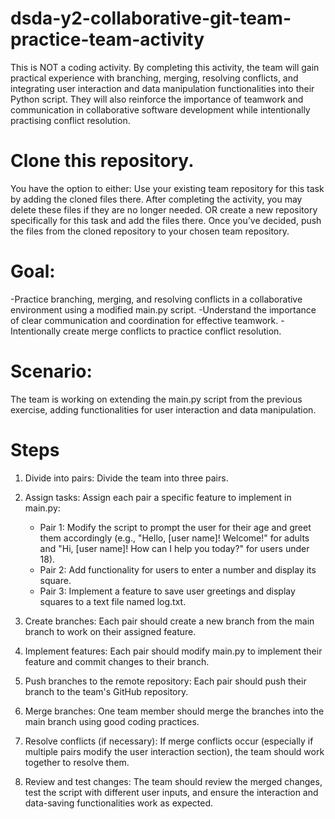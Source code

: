 # dsda-y2-collaborative-git-team-practice-team-activity
This is NOT a coding activity. By completing this activity, the team will gain practical experience with branching, merging, resolving conflicts, and integrating user interaction and data manipulation functionalities into their Python script. They will also reinforce the importance of teamwork and communication in collaborative software development while intentionally practising conflict resolution. 

# Clone this repository. 
You have the option to either:
Use your existing team repository for this task by adding the cloned files there. After completing the activity, you may delete these files if they are no longer needed.
OR create a new repository specifically for this task and add the files there.
Once you’ve decided, push the files from the cloned repository to your chosen team repository.

# Goal:

-Practice branching, merging, and resolving conflicts in a collaborative environment using a modified main.py script.
-Understand the importance of clear communication and coordination for effective teamwork.
-Intentionally create merge conflicts to practice conflict resolution.

# Scenario:
The team is working on extending the main.py script from the previous exercise, adding functionalities for user interaction and data manipulation.

# Steps
1) Divide into pairs: Divide the team into three pairs.
2) Assign tasks: Assign each pair a specific feature to implement in main.py:

    - Pair 1: Modify the script to prompt the user for their age and greet them accordingly (e.g., "Hello, [user name]! Welcome!" for adults and "Hi, [user name]! How can I help you today?" for users under 18).
    - Pair 2: Add functionality for users to enter a number and display its square.
    - Pair 3: Implement a feature to save user greetings and display squares to a text file named log.txt.

3) Create branches: Each pair should create a new branch from the main branch to work on their assigned feature.

4) Implement features: Each pair should modify main.py to implement their feature and commit changes to their branch.

5) Push branches to the remote repository: Each pair should push their branch to the team's GitHub repository.

6) Merge branches: One team member should merge the branches into the main branch using good coding practices.

7) Resolve conflicts (if necessary): If merge conflicts occur (especially if multiple pairs modify the user interaction section), the team should work together to resolve them.

8) Review and test changes: The team should review the merged changes, test the script with different user inputs, and ensure the interaction and data-saving functionalities work as expected.

